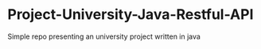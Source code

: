 # Project-University-Java-Restful-API

Simple repo presenting an university project written in java

